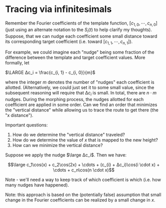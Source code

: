 # Tracing via infinitesimals

Remember the Fourier coefficients of the template function, $[c_{1, 0}, \cdots, c_{n, 0}]$ (just using an alternate notation to the $S_i(t)$ to help clarify my thoughts).  Suppose, that we can nudge each coefficient some small distance toward its corresponding target coefficient (i.e. toward $[c_{1, 1}, \cdots, c_{n, 1}]$).

For example, we could imagine each "nudge" being some fraction of the difference between the template and target coefficient values.  More formally, let 

$\LARGE ∆c_i = \frac{c_{i, 1} - c_{i, 0}}{m}$

where the integer $m$ denotes the number of "nudges" each coefficient is allotted.  (Alternatively, we could just set it to some small value, since the subsequent reasoning will require that $∆c_i$ is small.  In total, there are $n \cdot m$ nudges.  During the morphing process, the nudges allotted for each coefficient are applied in some order.  Can we find an order that minimizes the "vertical distance" while allowing us to trace the route to get there (the "x distance").

Important questions:

1. How do we determine the "vertical distance" traveled?
1. How do we determine the value of $x$ that is mapped to the new height?
1. How can we minimize the vertical distance?

Suppose we apply the nudge $\large ∆c_i$.  Then we have:

$$\large c_1\cos(x) + c_2\cos(2x) + \cdots + (c_{i} + ∆c_i)\cos(i \cdot x) + \cdots + c_n\cos(n \cdot x)$$

Note - we'll need a way to keep track of which coefficient is which (i.e. how many nudges have happened).

Note: this approach is based on the (potentially false) assumption that small change in the Fourier coefficients can be realized by a small change in $x$. 
